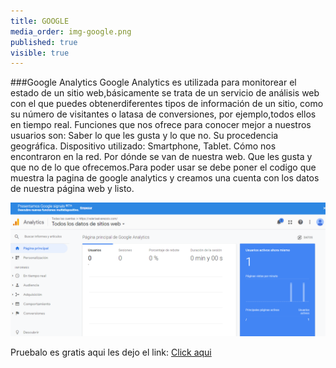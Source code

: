 ```yaml
---
title: GOOGLE
media_order: img-google.png
published: true
visible: true
---
```


<!-- # BIENVENIDOS
## Graficación y animación  -->
###Google Analytics
Google Analytics es utilizada para monitorear el estado de un sitio web,básicamente se trata de un servicio de análisis web con el que puedes obtenerdiferentes tipos de información de un sitio, como su número de visitantes o latasa de conversiones, por ejemplo,todos ellos en tiempo real. Funciones que nos ofrece para conocer mejor a nuestros usuarios son: Saber lo que les gusta y lo que no. Su procedencia geográfica. Dispositivo utilizado: Smartphone, Tablet. Cómo nos encontraron en la red. Por dónde se van de nuestra web. Que les gusta y que no de lo que ofrecemos.Para poder usar se debe poner el codigo que muestra la pagina de google analytics y creamos una cuenta con los datos de nuestra página web y listo.

![Nuestra pagina tiene integrado google analytics](img-google.png)

Pruebalo es gratis aqui les dejo el link:
[Click aqui](https://analytics.google.com/analytics/web/?authuser=0#/provision/SignUp)
  
<!-- Global site tag (gtag.js) - Google Analytics -->
<script async src="https://www.googletagmanager.com/gtag/js?id=UA-141698790-1"></script>
<script>
  window.dataLayer = window.dataLayer || [];
  function gtag(){dataLayer.push(arguments);}
  gtag('js', new Date());

  gtag('config', 'UA-141698790-1');
</script>

